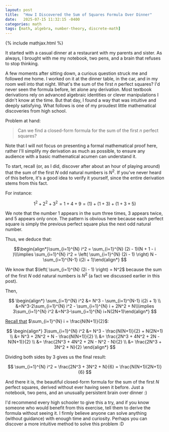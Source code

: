 ```yaml
---
layout: post
title:  "How I Discovered the Sum of Squares Formula Over Dinner"
date:   2025-07-15 11:32:15 -0400
categories: math
tags: [math, algebra, number-theory, discrete-math]
---
```


{% include mathjax.html %}

It started with a casual dinner at a restaurant with my parents and sister. As always, I brought with me my notebook, two pens, and a brain that refuses to stop thinking. 
<!--more-->
A few moments after sitting down, a curious question struck me and followed me home. I worked on it at the dinner table, in the car, and in my room well into that night. What's the sum of the first $n$ perfect squares? I'd never seen the formula before, let alone any derivation. Most textbook derivations rely on advanced algebraic identities or clever manipulations I didn't know at the time. But that day, I found a way that was intuitive and deeply satisfying. What follows is one of my proudest little mathematical discoveries from high school.

Problem at hand:

> Can we find a closed-form formula for the sum of the first $n$ perfect squares?

Note that I will not focus on presenting a formal mathematical proof here, rather I'll simplify my derivation as much as possible, to ensure any audience with a basic mathematical acumen can understand it.

To start, recall (or, as I did, discover after about an hour of playing around) that the sum of the first $N$ odd natural numbers is $N^2$. If you've never heard of this before, it's a good idea to verify it yourself, since the entire derivation stems from this fact.

For instance:

$$1^2+2^2+3^2=1+4+9=(1)+(1+3)+(1+3+5)$$

We note that the number $1$ appears in the sum three times, $3$ appears twice, and $5$ appears only once. The pattern is obvious here because each perfect square is simply the previous perfect square plus the next odd natural number.

Thus, we deduce that:

$$\begin{align*}\sum_{i=1}^{N} i^2 = \sum_{i=1}^{N} (2i - 1)(N + 1 - i	)\\\implies \sum_{i=1}^{N} i^2 = \left( \sum_{i=1}^{N} (2i - 1) \right) N - \sum_{i=1}^{N-1} i(2i + 1)\end{align*}
$$

We know that $\left( \sum_{i=1}^{N} (2i - 1) \right) = N^2$ because the sum of the first $N$ odd natural numbers is $N^2$ (a fact we discussed earlier in this post).

Then,

$$
\begin{align*} \sum_{i=1}^{N} i^2 &= N^3 - \sum_{i=1}^{N-1} i(2i + 1) \\  &=N^3-2\sum_{i=1}^{N} i^2 - \sum_{i=1}^{N} i + 2N^2 + N\\\implies 3\sum_{i=1}^{N} i^2 &=N^3-\sum_{i=1}^{N} i+N(2N+1)\end{align*}
$$

[Recall that](https://en.wikipedia.org/wiki/1_+_2_+_3_+_4_+_%E2%8B%AF) $\sum_{i=1}^{N} i = \frac{N(N+1)}{2}$:

$$
\begin{align*}
3\sum_{i=1}^{N} i^2 &= N^3 - \frac{N(N+1)}{2} + N(2N+1) \\
&= N^3 + 2N^2 + N - \frac{N(N+1)}{2} \\
&= \frac{2N^3 + 4N^2 + 2N - N(N+1)}{2} \\
&= \frac{2N^3 + 4N^2 + 2N - N^2 - N}{2} \\
&= \frac{2N^3 + 3N^2 + N}{2}
\end{align*}
$$

Dividing both sides by 3 gives us the final result:

$$
\sum_{i=1}^{N} i^2 = \frac{2N^3 + 3N^2 + N}{6} = \frac{N(N+1)(2N+1)}{6}
$$

And there it is, the beautiful closed-form formula for the sum of the first $N$ perfect squares, derived without ever having seen it before. Just a notebook, two pens, and an unusually persistent brain over dinner :)

I'd recommend every high schooler to give this a try, and if you know someone who would benefit from this exercise, tell them to derive the formula without seeing it. I firmly believe anyone can solve anything (without guidance) with enough time and curiosity. Perhaps you can discover a more intuitive method to solve this problem :D
